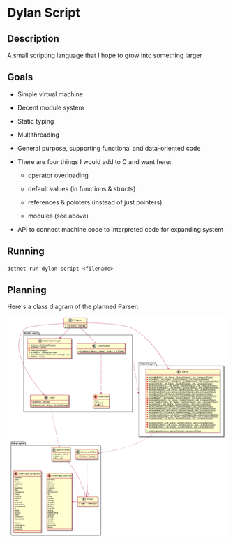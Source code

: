 # Dylan Script

## Description

A small scripting language that I hope to grow into something larger

## Goals

 - Simple virtual machine

 - Decent module system

 - Static typing

 - Multithreading

 - General purpose, supporting functional and data-oriented code

 - There are four things I would add to C and want here:

    * operator overloading

    * default values (in functions & structs)

    * references & pointers (instead of just pointers)

    * modules (see above)

 - API to connect machine code to interpreted code for expanding system

## Running

`dotnet run dylan-script <filename>`

## Planning

Here's a class diagram of the planned Parser:

![parser class diagram](./docs/parser-class.png)
